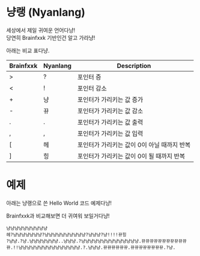 # 냥랭 (Nyanlang)

세상에서 제일 귀여운 언어다냥!  
당연히 Brainfxxk 기반인건 알고 가라냥!

아래는 비교 표다냥.


| Brainfxxk | Nyanlang | Description              |
|-----------|----------|--------------------------|
| >         | ?        | 포인터 증                    |
| <         | !        | 포인터 감소                   |
| +         | 냥        | 포인터가 가리키는 값 증가           |
| -         | 뀨        | 포인터가 가리키는 값 감소           |
| .         | .        | 포인터가 가리키는 값 출력           |
| ,         | ,        | 포인터가 가리키는 값 입력           |
| [         | 헤        | 포인터가 가리키는 값이 0이 아닐 때까지 반복 |
| ]         | 힝        | 포인터가 가리키는 값이 0이 될 때까지 반복 |


# 예제

아래는 냥랭으로 쓴 Hello World 코드 예제다냥!

Brainfxxk과 비교해보면 더 귀여워 보일거다냥!

```
냥냥냥냥냥냥냥냥냥냥
헤?냥냥냥냥냥냥냥?냥냥냥냥냥냥냥냥냥냥?냥냥냥?냥!!!!뀨힝
?냥냥.?냥.냥냥냥냥냥냥냥..냥냥냥.?냥냥냥냥냥냥냥냥냥냥냥냥냥냥.뀨뀨뀨뀨뀨뀨뀨뀨뀨뀨뀨뀨.!!냥냥냥냥냥냥냥냥냥냥냥냥냥냥냥.?.냥냥냥.뀨뀨뀨뀨뀨뀨.뀨뀨뀨뀨뀨뀨뀨뀨.?냥.
```